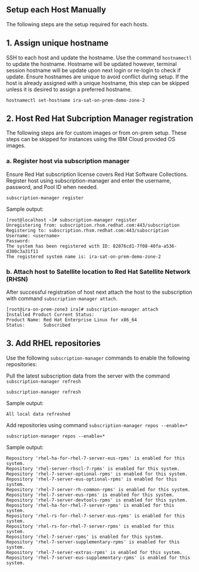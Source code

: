 ## Setup each Host Manually

The following steps are the setup required for each hosts.

## 1. Assign unique hostname

SSH to each host and update the hostname. Use the command `hostnamectl` to update the hostname. Hostname will be updated however, terminal session hostname will be update upon next login or re-login to check if update. Ensure hostnames are unique to avoid conflict during setup. If the host is already assigned with a unique hostname, this step can be skipped unless it is desired to assign a preferred hostname.

```shell
hostnamectl set-hostname ira-sat-on-prem-demo-zone-2
```

## 2. Host Red Hat Subcription Manager registration

The following steps are for custom images or from on-prem setup.  These steps can be skipped for instances using the IBM Cloud provided OS images.

### a. Register host via subscription manager

Ensure Red Hat subscription license covers Red Hat Software Collections.  Register host using subscription-manager and enter the username, password, and Pool ID when needed.

```
subscription-manager register
```

Sample output:

```shell
[root@localhost ~]# subscription-manager register 
Unregistering from: subscription.rhsm.redhat.com:443/subscription
Registering to: subscription.rhsm.redhat.com:443/subscription
Username: <username>
Password: 
The system has been registered with ID: 82076cd1-7f08-40fa-a536-d300c3a31f11
The registered system name is: ira-sat-on-prem-demo-zone-2
```

### b. Attach host to Satellite location to Red Hat Satellite Network (RHSN)

After successful registration of host next attach the host to the subscription with command `subscription-manager attach`.

```shell
[root@ira-on-prem-zone3 ira]# subscription-manager attach 
Installed Product Current Status:
Product Name: Red Hat Enterprise Linux for x86_64
Status:       Subscribed
```

## 3. Add RHEL repositories

Use the following `subscription-manager` commands to enable the following repositories:

Pull the latest subscription data from the server with the command `subscription-manager refresh`

```shell
subscription-manager refresh
```

Sample output:

```shell
All local data refreshed
```

Add repositories using command `subscription-manager repos --enable=*`

```shell
subscription-manager repos --enable=*
```

Sample output:

```shell
Repository 'rhel-ha-for-rhel-7-server-eus-rpms' is enabled for this system.
Repository 'rhel-server-rhscl-7-rpms' is enabled for this system.
Repository 'rhel-7-server-optional-rpms' is enabled for this system.
Repository 'rhel-7-server-eus-optional-rpms' is enabled for this system.
Repository 'rhel-7-server-rh-common-rpms' is enabled for this system.
Repository 'rhel-7-server-eus-rpms' is enabled for this system.
Repository 'rhel-7-server-devtools-rpms' is enabled for this system.
Repository 'rhel-ha-for-rhel-7-server-rpms' is enabled for this system.
Repository 'rhel-rs-for-rhel-7-server-eus-rpms' is enabled for this system.
Repository 'rhel-rs-for-rhel-7-server-rpms' is enabled for this system.
Repository 'rhel-7-server-rpms' is enabled for this system.
Repository 'rhel-7-server-supplementary-rpms' is enabled for this system.
Repository 'rhel-7-server-extras-rpms' is enabled for this system.
Repository 'rhel-7-server-eus-supplementary-rpms' is enabled for this system.
```

